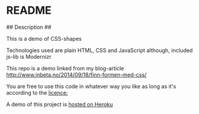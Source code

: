 # README #

## Description ##

This is a demo of CSS-shapes

Technologies used are plain HTML, CSS and JavaScript although, included js-lib is Modernizr

This repo is a demo linked from my blog-article http://www.inbeta.no/2014/09/18/finn-formen-med-css/

You are free to use this code in whatever way you like as long as it's according to the [licence:](https://github.com/ibjohansen/css-shapes-demo/blob/master/LICENSE)

A demo of this project is [hosted on Heroku](http://inbeta-shapes.herokuapp.com/)
